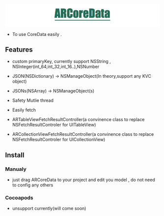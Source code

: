 ![](https://github.com/AugustRush/ARCoreData/blob/master/6DB73380-0D9A-43A1-AD21-8374D748429A.png)

* To use CoreData easily . 

## Features

* custom primaryKey, currently support NSString , NSInteger(int_64,int_32,int_16..),NSNumber

* JSON(NSDictionary) -> NSManageObject(In theory,support any KVC object)

* JSONs(NSArray) -> NSManageObject(s)

* Safety Mutlie thread

* Easily fetch

* ARTableViewFetchResultController(a convinence class to replace NSFetchResultControler for UITableView)

* ARCollectionViewFetchResultController(a convinence class to replace NSFetchResultControler for UICollectionView)

## Install

### Manualy
* just drag ARCoreData to your project and edit you model , do not need to config any others 

### Cocoapods
* unsupport currently(will come soon)